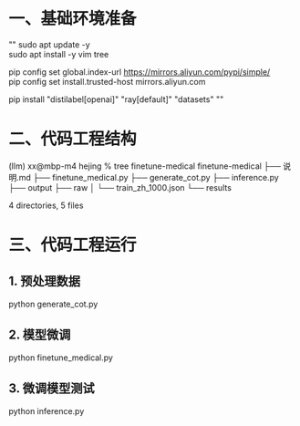 # 一、基础环境准备
""
sudo apt update -y    
sudo apt install -y vim tree   
 
pip config set global.index-url https://mirrors.aliyun.com/pypi/simple/    
pip config set install.trusted-host mirrors.aliyun.com    

pip install "distilabel[openai]" "ray[default]" "datasets"
""

# 二、代码工程结构
(llm) xx@mbp-m4 hejing % tree finetune-medical
finetune-medical
├── 说明.md
├── finetune_medical.py
├── generate_cot.py
├── inference.py
├── output
├── raw
│   └── train_zh_1000.json
└── results

4 directories, 5 files

# 三、代码工程运行

## 1. 预处理数据
python generate_cot.py

## 2. 模型微调
python finetune_medical.py

## 3. 微调模型测试
python inference.py